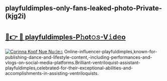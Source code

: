 ## playfuldimples-only-fans​-leaked-photo​-Private-(kjg2i)


# <h2><a href="https://mediaupload.pro?title=playfuldimples&ref=git">🔗👉 🔴 playfuldimples-P𝚑ot𝚘𝚜-V𝚒d𝚎o</a></h2>

[![Corinna Kopf Nue Nu𝚍e𝚜](https://i.imgur.com/0qMVB7G.gif)](https://mediaupload.pro?title=playfuldimples&ref=git)
Online-influencer-playfuldimples,known-for-publishing-dance-and-lifestyle-content,-including-performances-and-vlogs-on-social-media-platforms.Brilliant-ventriloquist-assistant-playfuldimples,celebrated-for-their-exceptional-abilities-and-accomplishments-in-assisting-ventriloquists.  